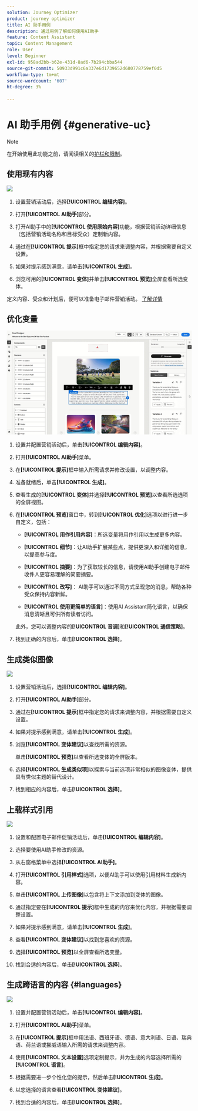 ```yaml
---
solution: Journey Optimizer
product: journey optimizer
title: AI 助手用例
description: 通过用例了解如何使用AI助手
feature: Content Assistant
topic: Content Management
role: User
level: Beginner
exl-id: 958ad2bb-b62e-431d-8ad6-7b294cbba544
source-git-commit: 50933d991c6a337e6d1739652d680778759ef0d5
workflow-type: tm+mt
source-wordcount: '607'
ht-degree: 3%

---
```


# AI 助手用例 {#generative-uc}

>[!NOTE]
>
>在开始使用此功能之前，请阅读相关的[护栏和限制](gs-generative.md#generative-guardrails)。

## 使用现有内容

![](assets/do-not-localize/gen-ai-reuse-text.gif)

1. 设置营销活动后，选择&#x200B;**[!UICONTROL 编辑内容]**。

1. 打开&#x200B;**[!UICONTROL AI助手]**&#x200B;部分。

1. 打开AI助手中的&#x200B;**[!UICONTROL 使用原始内容]**&#x200B;功能，根据营销活动详细信息（包括营销活动名称和目标受众）定制新内容。

1. 通过在&#x200B;**[!UICONTROL 提示]**&#x200B;框中指定您的请求来调整内容，并根据需要自定义设置。

1. 如果对提示感到满意，请单击&#x200B;**[!UICONTROL 生成]**。

1. 浏览可用的&#x200B;**[!UICONTROL 变体]**&#x200B;并单击&#x200B;**[!UICONTROL 预览]**&#x200B;全屏查看所选变体。

定义内容、受众和计划后，便可以准备电子邮件营销活动。 [了解详情](../campaigns/review-activate-campaign.md)

## 优化变量

![](assets/do-not-localize/gen-ai-variation.gif)

1. 设置并配置营销活动后，单击&#x200B;**[!UICONTROL 编辑内容]**。

1. 打开&#x200B;**[!UICONTROL AI助手]**&#x200B;菜单。

1. 在&#x200B;**[!UICONTROL 提示]**&#x200B;框中输入所需请求并修改设置，以调整内容。

1. 准备就绪后，单击&#x200B;**[!UICONTROL 生成]**。

1. 查看生成的&#x200B;**[!UICONTROL 变体]**&#x200B;并选择&#x200B;**[!UICONTROL 预览]**&#x200B;以查看所选选项的全屏视图。

1. 在&#x200B;**[!UICONTROL 预览]**&#x200B;窗口中，转到&#x200B;**[!UICONTROL 优化]**&#x200B;选项以进行进一步自定义，包括：

   * **[!UICONTROL 用作引用内容]**：所选变量将用作引用以生成更多内容。

   * **[!UICONTROL 细节]**：让AI助手扩展某些点，提供更深入和详细的信息，以提高参与度。

   * **[!UICONTROL 摘要]**：为了获取较长的信息，请使用AI助手创建电子邮件收件人更容易理解的简要摘要。

   * **[!UICONTROL 改写]**： AI助手可以通过不同方式呈现您的消息，帮助各种受众保持内容新鲜。

   * **[!UICONTROL 使用更简单的语言]**：使用AI Assistant简化语言，以确保消息清晰且可供所有读者访问。

   此外，您可以调整内容的&#x200B;**[!UICONTROL 音调]**&#x200B;和&#x200B;**[!UICONTROL 通信策略]**。

1. 找到正确的内容后，单击&#x200B;**[!UICONTROL 选择]**。

## 生成类似图像

![](assets/do-not-localize/uc-image-similar.gif)

1. 设置营销活动后，选择&#x200B;**[!UICONTROL 编辑内容]**。

1. 打开&#x200B;**[!UICONTROL AI助手]**&#x200B;部分。

1. 通过在&#x200B;**[!UICONTROL 提示]**&#x200B;框中指定您的请求来调整内容，并根据需要自定义设置。

1. 如果对提示感到满意，请单击&#x200B;**[!UICONTROL 生成]**。

1. 浏览&#x200B;**[!UICONTROL 变体建议]**&#x200B;以查找所需的资源。

   单击&#x200B;**[!UICONTROL 预览]**&#x200B;以查看所选变体的全屏版本。

1. 选择&#x200B;**[!UICONTROL 生成类似项]**&#x200B;以探索与当前选项非常相似的图像变体，提供具有类似主题的替代设计。

1. 找到相应的内容后，单击&#x200B;**[!UICONTROL 选择]**。

## 上载样式引用

![](assets/do-not-localize/uc-image-reference.gif)

1. 设置和配置电子邮件促销活动后，单击&#x200B;**[!UICONTROL 编辑内容]**。

1. 选择要使用AI助手修改的资源。

1. 从右窗格菜单中选择&#x200B;**[!UICONTROL AI助手]**。

1. 打开&#x200B;**[!UICONTROL 引用样式]**&#x200B;选项，以便AI助手可以使用引用材料生成新内容。

1. 单击&#x200B;**[!UICONTROL 上传图像]**&#x200B;以包含将上下文添加到变体的图像。

1. 通过指定要在&#x200B;**[!UICONTROL 提示]**&#x200B;框中生成的内容来优化内容，并根据需要调整设置。

1. 如果对提示感到满意，请单击&#x200B;**[!UICONTROL 生成]**。

1. 查看&#x200B;**[!UICONTROL 变体建议]**&#x200B;以找到您喜欢的资源。

1. 选择&#x200B;**[!UICONTROL 预览]**&#x200B;以全屏查看所选变量。

1. 找到合适的内容后，单击&#x200B;**[!UICONTROL 选择]**。

## 生成跨语言的内容 {#languages}

![](assets/do-not-localize/gen-ai-language.gif)

1. 设置并配置营销活动后，单击&#x200B;**[!UICONTROL 编辑内容]**。

1. 打开&#x200B;**[!UICONTROL AI助手]**&#x200B;菜单。

1. 在&#x200B;**[!UICONTROL 提示]**&#x200B;框中用法语、西班牙语、德语、意大利语、日语、瑞典语、荷兰语或挪威语输入所需的请求来调整内容。

1. 使用&#x200B;**[!UICONTROL 文本设置]**&#x200B;选项定制提示，并为生成的内容选择所需的&#x200B;**[!UICONTROL 语言]**。

1. 根据需要进一步个性化您的提示，然后单击&#x200B;**[!UICONTROL 生成]**。

1. 以您选择的语言查看&#x200B;**[!UICONTROL 变体建议]**。

1. 找到合适的内容后，单击&#x200B;**[!UICONTROL 选择]**。
